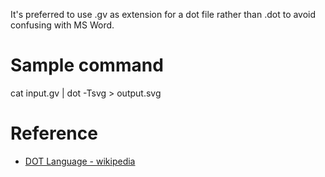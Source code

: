 It's preferred to use .gv as extension for a dot file rather than .dot to avoid confusing with MS Word.

# Sample command
cat input.gv | dot -Tsvg > output.svg

# Reference
- [DOT Language - wikipedia](https://en.wikipedia.org/wiki/DOT_(graph_description_language))

